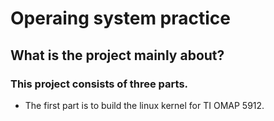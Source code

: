 # Operaing system practice

## What is the project mainly about?

### This project consists of three parts.
- The first part is to build the linux kernel for TI OMAP 5912. 